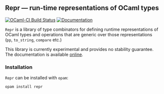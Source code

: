 ## Repr — run-time representations of OCaml types

[![OCaml-CI Build Status](https://img.shields.io/endpoint?url=https%3A%2F%2Fci.ocamllabs.io%2Fbadge%2Fmirage%2Frepr%2Fmain&logo=ocaml)](https://ci.ocamllabs.io/github/mirage/repr)
[![Documentation](https://img.shields.io/badge/doc-online-blue.svg)][docs]

`Repr` is a library of type combinators for defining runtime representations of
OCaml types and operations that are generic over those representations (`pp`,
`to_string`, `compare` etc.)

This library is currently experimental and provides no stability guarantee. The
documentation is available [online][docs].

[docs]: https://docs.mirage.io/repr/Repr/index.html

### Installation

`Repr` can be installed with `opam`:

```
opam install repr
```
